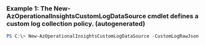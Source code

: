 ### Example 1: The New-AzOperationalInsightsCustomLogDataSource cmdlet defines a custom log collection policy. (autogenerated)
```powershell
PS C:\> New-AzOperationalInsightsCustomLogDataSource -CustomLogRawJson {CustomLogRawJson} -Force  -Name MyStorageInsight -ResourceGroupName MyResourceGroup -WorkspaceName ContosoWorkspace
```

